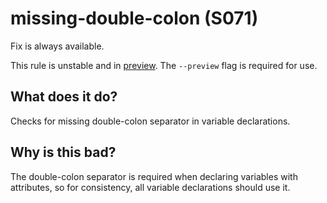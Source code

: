 # missing-double-colon (S071)
Fix is always available.

This rule is unstable and in [preview](../preview.md). The `--preview` flag is required for use.

## What does it do?
Checks for missing double-colon separator in variable declarations.

## Why is this bad?
The double-colon separator is required when declaring variables with
attributes, so for consistency, all variable declarations should use it.